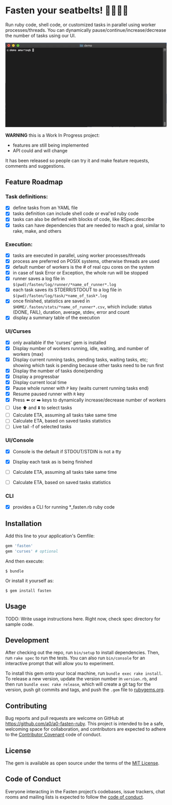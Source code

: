 # Fasten your seatbelts! 💺💺💺💺

Run ruby code, shell code, or customized tasks in parallel using worker processes/threads. You can dynamically pause/continue/increase/decrease the number of tasks using our UI.

![](demo/demo.gif)

**WARNING** this is a Work In Progress project:
- features are still being implemented
- API could and will change

It has been released so people can try it and make feature requests, comments and suggestions.

## Feature Roadmap

### Task definitions:
- [x] define tasks from an YAML file
- [x] tasks definition can include shell code or eval'ed ruby code
- [x] tasks can also be defined with blocks of code, like RSpec.describe
- [x] tasks can have dependencies that are needed to reach a goal, similar to rake, make, and others

### Execution:
- [x] tasks are executed in parallel, using worker processes/threads
- [x] process are preferred on POSIX systems, otherwise threads are used
- [x] default number of workers is the # of real cpu cores on the system
- [x] in case of task Error or Exception, the whole run will be stopped
- [x] runner saves a log file in `$(pwd)/fasten/log/runner/*name_of_runner*.log`
- [x] each task saves its STDERR/STDOUT to a log file in `$(pwd)/fasten/log/task/*name_of_task*.log`
- [x] once finished, statistics are saved in `$HOME/.fasten/stats/*name_of_runner*.csv`, which include: status (DONE, FAIL), duration, average, stdev, error and count
- [x] display a summary table of the execution

### UI/Curses
- [x] only available if the 'curses' gem is installed
- [x] Display number of workers running, idle, waiting, and number of workers (max)
- [x] Display current running tasks, pending tasks, waiting tasks, etc; showing which task is pending because other tasks need to be run first
- [x] Display the number of tasks done/pending
- [x] Display a progressbar
- [x] Display current local time
- [x] Pause whole runner with `P` key (waits current running tasks end)
- [x] Resume paused runner with `R` key
- [x] Press ⬅️ or ➡️ keys to dynamically increase/decrease number of workers
- [ ] Use ⬆️ and ⬇️ to select tasks
- [ ] Calculate ETA, assuming all tasks take same time
- [ ] Calculate ETA, based on saved tasks statistics
- [ ] Live tail -f of selected tasks

### UI/Console
- [x] Console is the default if STDOUT/STDIN is not a tty
- [x] Display each task as is being finished
- [ ] Calculate ETA, assuming all tasks take same time
- [ ] Calculate ETA, based on saved tasks statistics


### CLI
- [x] provides a CLI for running *_fasten.rb ruby code


## Installation

Add this line to your application's Gemfile:

```ruby
gem 'fasten'
gem 'curses' # optional
```

And then execute:

    $ bundle

Or install it yourself as:

    $ gem install fasten

## Usage

TODO: Write usage instructions here. Right now, check spec directory for sample code.

## Development

After checking out the repo, run `bin/setup` to install dependencies. Then, run `rake spec` to run the tests. You can also run `bin/console` for an interactive prompt that will allow you to experiment.

To install this gem onto your local machine, run `bundle exec rake install`. To release a new version, update the version number in `version.rb`, and then run `bundle exec rake release`, which will create a git tag for the version, push git commits and tags, and push the `.gem` file to [rubygems.org](https://rubygems.org).

## Contributing

Bug reports and pull requests are welcome on GitHub at https://github.com/a0/a0-fasten-ruby. This project is intended to be a safe, welcoming space for collaboration, and contributors are expected to adhere to the [Contributor Covenant](http://contributor-covenant.org) code of conduct.

## License

The gem is available as open source under the terms of the [MIT License](https://opensource.org/licenses/MIT).

## Code of Conduct

Everyone interacting in the Fasten project’s codebases, issue trackers, chat rooms and mailing lists is expected to follow the [code of conduct](https://github.com/a0/a0-fasten-ruby/blob/master/CODE_OF_CONDUCT.md).
